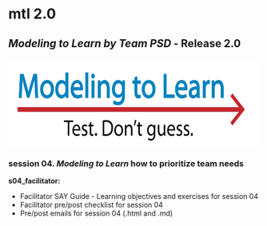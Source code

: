 # mtl 2.0

## *Modeling to Learn by Team PSD* - Release 2.0

<img src = "https://github.com/lzim/teampsd/blob/master/resources/logos/mtl_testdontguess_sm.png"
     height = "175" width = "650">

### session 04. *Modeling to Learn* how to prioritize **team needs**

**s04_facilitator:**

- Facilitator SAY Guide - Learning objectives and exercises for session 04
- Facilitator pre/post checklist for session 04
- Pre/post emails for session 04 (.html and .md)
